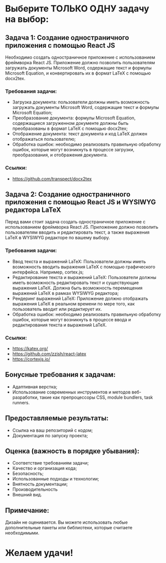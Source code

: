 # Выберите ТОЛЬКО ОДНУ задачу на выбор: #

## Задача 1: Создание одностраничного приложения с помощью React JS ##

Необходимо создать одностраничное приложение с использованием фреймворка React JS. Приложение должно позволить пользователям загружать документы Microsoft Word, содержащие текст и формулы Microsoft Equation, и конвертировать их в формат LaTeX с помощью docx2tex.

### Требования задачи: ###

- Загрузка документа: пользователи должны иметь возможность загружать документы Microsoft Word, содержащие текст и формулы Microsoft Equation;
- Преобразование документа: формулы Microsoft Equation, содержащиеся загруженном документе должны быть преобразованы в формат LaTeX с помощью docx2tex;
- Отображение документа: текст документа и код LaTeX должен отображаться пользователю;
- Обработка ошибок: необходимо реализовать правильную обработку ошибок, которые могут возникнуть в процессе загрузки, преобразования, и отображения документа.

### Ссылки: ###
* https://github.com/transpect/docx2tex

## Задача 2: Создание одностраничного приложения с помощью React JS и WYSIWYG редактора LaTeX ##
Перед вами стоит задача создать одностраничное приложение с использованием фреймворка React JS. Приложение должно позволить пользователям вводить и редактировать текст, а также выражения LaTeX в WYSIWYG редакторе по вашему выбору.

### Требования задачи: ##
- Ввод текста и выражений LaTeX: Пользователи должны иметь возможность вводить выражения LaTeX с помощью графического интерфейса. Например, cortex.js;
- Редактирование текста и выражений LaTeX: Пользователи должны иметь возможность редактировать текст и существующие выражения LaTeX. Должна быть возможность перемещения выражений LaTeX в рамках WYSIWYG редактора;
- Рендеринг выражений LaTeX: Приложение должно отображать выражения LaTeX в реальном времени по мере того, как пользователь вводит или редактирует их.
- Обработка ошибок: необходимо реализовать правильную обработку ошибок, которые могут возникнуть в процессе ввода и редактирования текста и выражений LaTeX.

### Ссылки: ##
* https://katex.org/
* https://github.com/zzish/react-latex
* https://cortexjs.io/

## Бонусные требования к задачам: ##
- Адаптивная верстка;
- Использование современных инструментов и методов веб-разработки, такие как препроцессоры CSS, module bundlers, task runners.

## Предоставляемые результаты: ##
-	Ссылка на ваш репозиторий с кодом;
-	Документация по запуску проекта;

## Оценка (важность в порядке убывания): ##
-	Соответствие требованиям задачи;
-	Качество и организация кода;
-	Безопасность;
-	Использованные подходы и технологии;
-	Внятность документации;
-	Производительность
-	Внешний вид.

## Примечание: ##
Дизайн не оценивается. Вы можете использовать любые дополнительные пакеты или библиотеки, которые считаете необходимыми.

# Желаем удачи! #

